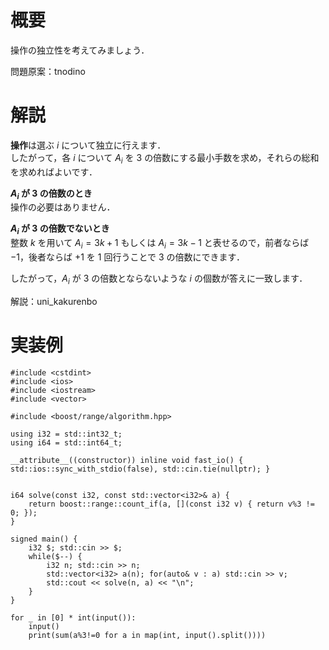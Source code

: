 # 概要
操作の独立性を考えてみましょう．

問題原案：tnodino

# 解説
**操作**は選ぶ $i$ について独立に行えます．  
したがって，各 $i$ について $A_i$ を $3$ の倍数にする最小手数を求め，それらの総和を求めればよいです．  

**$A_i$ が $3$ の倍数のとき**  
操作の必要はありません．  

**$A_i$ が $3$ の倍数でないとき**  
整数 $k$ を用いて $A_i = 3k + 1$ もしくは $A_i = 3k - 1$ と表せるので，前者ならば $-1$，後者ならば $+1$ を $1$ 回行うことで $3$ の倍数にできます．  

したがって，$A_i$ が $3$ の倍数とならないような $i$ の個数が答えに一致します．  

解説：uni_kakurenbo

# 実装例
```cpp:C++
#include <cstdint>
#include <ios>
#include <iostream>
#include <vector>

#include <boost/range/algorithm.hpp>

using i32 = std::int32_t;
using i64 = std::int64_t;

__attribute__((constructor)) inline void fast_io() { std::ios::sync_with_stdio(false), std::cin.tie(nullptr); }


i64 solve(const i32, const std::vector<i32>& a) {
    return boost::range::count_if(a, [](const i32 v) { return v%3 != 0; });
}

signed main() {
    i32 $; std::cin >> $;
    while($--) {
        i32 n; std::cin >> n;
        std::vector<i32> a(n); for(auto& v : a) std::cin >> v;
        std::cout << solve(n, a) << "\n";
    }
}

```
```py:Python
for _ in [0] * int(input()):
    input()
    print(sum(a%3!=0 for a in map(int, input().split())))

```
